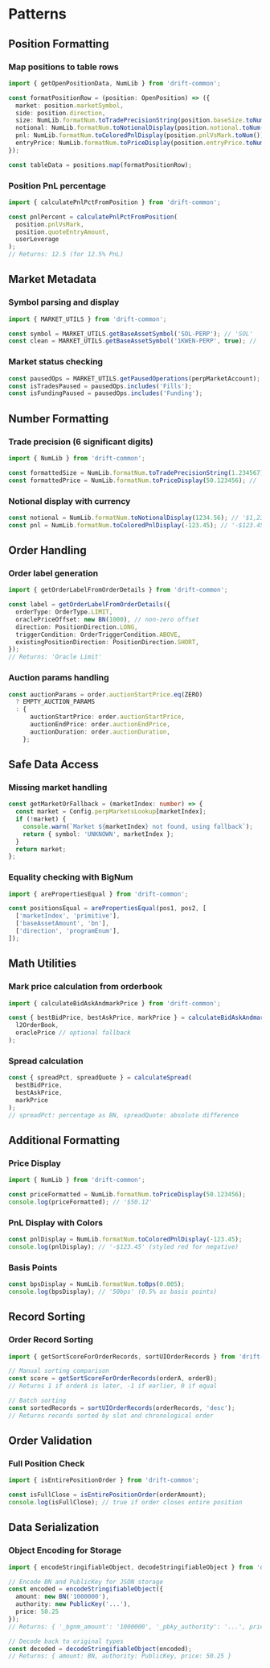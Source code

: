 # Patterns

## Position Formatting

### Map positions to table rows
```typescript
import { getOpenPositionData, NumLib } from 'drift-common';

const formatPositionRow = (position: OpenPosition) => ({
  market: position.marketSymbol,
  side: position.direction,
  size: NumLib.formatNum.toTradePrecisionString(position.baseSize.toNum()),
  notional: NumLib.formatNum.toNotionalDisplay(position.notional.toNum()),
  pnl: NumLib.formatNum.toColoredPnlDisplay(position.pnlVsMark.toNum()),
  entryPrice: NumLib.formatNum.toPriceDisplay(position.entryPrice.toNum()),
});

const tableData = positions.map(formatPositionRow);
```

### Position PnL percentage
```typescript
import { calculatePnlPctFromPosition } from 'drift-common';

const pnlPercent = calculatePnlPctFromPosition(
  position.pnlVsMark,
  position.quoteEntryAmount,
  userLeverage
);
// Returns: 12.5 (for 12.5% PnL)
```

## Market Metadata

### Symbol parsing and display
```typescript
import { MARKET_UTILS } from 'drift-common';

const symbol = MARKET_UTILS.getBaseAssetSymbol('SOL-PERP'); // 'SOL'
const clean = MARKET_UTILS.getBaseAssetSymbol('1KWEN-PERP', true); // 'WEN' (removes prefix)
```

### Market status checking
```typescript
const pausedOps = MARKET_UTILS.getPausedOperations(perpMarketAccount);
const isTradesPaused = pausedOps.includes('Fills');
const isFundingPaused = pausedOps.includes('Funding');
```

## Number Formatting

### Trade precision (6 significant digits)
```typescript
import { NumLib } from 'drift-common';

const formattedSize = NumLib.formatNum.toTradePrecisionString(1.234567); // '1.23457'
const formattedPrice = NumLib.formatNum.toPriceDisplay(50.123456); // '$50.12'
```

### Notional display with currency
```typescript
const notional = NumLib.formatNum.toNotionalDisplay(1234.56); // '$1,234.56'
const pnl = NumLib.formatNum.toColoredPnlDisplay(-123.45); // '-$123.45' (styled red)
```

## Order Handling

### Order label generation
```typescript
import { getOrderLabelFromOrderDetails } from 'drift-common';

const label = getOrderLabelFromOrderDetails({
  orderType: OrderType.LIMIT,
  oraclePriceOffset: new BN(1000), // non-zero offset
  direction: PositionDirection.LONG,
  triggerCondition: OrderTriggerCondition.ABOVE,
  existingPositionDirection: PositionDirection.SHORT,
});
// Returns: 'Oracle Limit'
```

### Auction params handling
```typescript
const auctionParams = order.auctionStartPrice.eq(ZERO) 
  ? EMPTY_AUCTION_PARAMS 
  : {
      auctionStartPrice: order.auctionStartPrice,
      auctionEndPrice: order.auctionEndPrice,
      auctionDuration: order.auctionDuration,
    };
```

## Safe Data Access

### Missing market handling
```typescript
const getMarketOrFallback = (marketIndex: number) => {
  const market = Config.perpMarketsLookup[marketIndex];
  if (!market) {
    console.warn(`Market ${marketIndex} not found, using fallback`);
    return { symbol: 'UNKNOWN', marketIndex };
  }
  return market;
};
```

### Equality checking with BigNum
```typescript
import { arePropertiesEqual } from 'drift-common';

const positionsEqual = arePropertiesEqual(pos1, pos2, [
  ['marketIndex', 'primitive'],
  ['baseAssetAmount', 'bn'],
  ['direction', 'programEnum'],
]);
```

## Math Utilities

### Mark price calculation from orderbook
```typescript
import { calculateBidAskAndmarkPrice } from 'drift-common';

const { bestBidPrice, bestAskPrice, markPrice } = calculateBidAskAndmarkPrice(
  l2OrderBook,
  oraclePrice // optional fallback
);
```

### Spread calculation
```typescript
const { spreadPct, spreadQuote } = calculateSpread(
  bestBidPrice,
  bestAskPrice, 
  markPrice
);
// spreadPct: percentage as BN, spreadQuote: absolute difference
```

## Additional Formatting

### Price Display

```typescript
import { NumLib } from 'drift-common';

const priceFormatted = NumLib.formatNum.toPriceDisplay(50.123456);
console.log(priceFormatted); // '$50.12'
```

### PnL Display with Colors

```typescript
const pnlDisplay = NumLib.formatNum.toColoredPnlDisplay(-123.45);
console.log(pnlDisplay); // '-$123.45' (styled red for negative)
```

### Basis Points

```typescript
const bpsDisplay = NumLib.formatNum.toBps(0.005);
console.log(bpsDisplay); // '50bps' (0.5% as basis points)
```

## Record Sorting

### Order Record Sorting

```typescript
import { getSortScoreForOrderRecords, sortUIOrderRecords } from 'drift-common';

// Manual sorting comparison
const score = getSortScoreForOrderRecords(orderA, orderB);
// Returns 1 if orderA is later, -1 if earlier, 0 if equal

// Batch sorting
const sortedRecords = sortUIOrderRecords(orderRecords, 'desc');
// Returns records sorted by slot and chronological order
```

## Order Validation

### Full Position Check

```typescript
import { isEntirePositionOrder } from 'drift-common';

const isFullClose = isEntirePositionOrder(orderAmount);
console.log(isFullClose); // true if order closes entire position
```

## Data Serialization

### Object Encoding for Storage

```typescript
import { encodeStringifiableObject, decodeStringifiableObject } from 'drift-common';

// Encode BN and PublicKey for JSON storage
const encoded = encodeStringifiableObject({
  amount: new BN('1000000'),
  authority: new PublicKey('...'),
  price: 50.25
});
// Returns: { '_bgnm_amount': '1000000', '_pbky_authority': '...', price: 50.25 }

// Decode back to original types
const decoded = decodeStringifiableObject(encoded);
// Returns: { amount: BN, authority: PublicKey, price: 50.25 }
```
